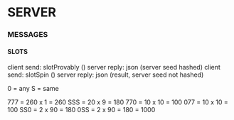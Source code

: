 # SERVER

### MESSAGES

#### SLOTS

client send: slotProvably (<client seed>)
server reply: json (server seed hashed)
client send: slotSpin (<bet amount>)
server reply: json (result, server seed not hashed)

0 = any
S = same

777 = 260 x 1 = 260
SSS = 20 x 9 = 180
770 = 10 x 10 = 100
077 = 10 x 10 = 100
SS0 = 2 x 90 = 180
0SS = 2 x 90 = 180
= 1000